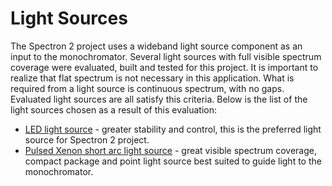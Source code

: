# Light Sources

The Spectron 2 project uses a wideband light source component as an input to the monochromator. Several light sources with full visible spectrum coverage were evaluated, built and tested for this project. It is important to realize that flat spectrum is not necessary in this application. What is required from a light source is continuous spectrum, with no gaps. Evaluated light sources are all satisfy this criteria. Below is the list of the light sources chosen as a result of this evaluation:

* [LED light source](LEDs) - greater stability and control, this is the preferred light source for Spectron 2 project.
* [Pulsed Xenon short arc light source](Xenon) - great visible spectrum coverage, compact package and point light source best suited to guide light to the monochromator.
